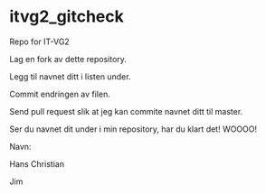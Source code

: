 # itvg2_gitcheck
Repo for IT-VG2

Lag en fork av dette repository.

Legg til navnet ditt i listen under.

Commit endringen av filen.

Send pull request slik at jeg kan commite navnet ditt til master.

Ser du navnet dit under i min repository, har du klart det! WOOOO!

Navn:

Hans Christian

Jim 
